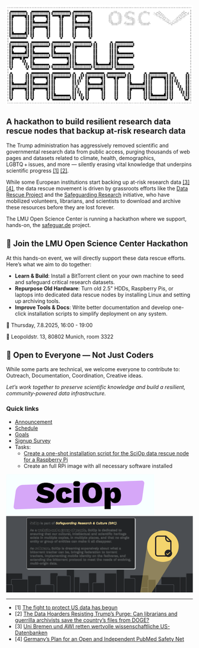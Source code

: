 ![](img/ascii-art.png)

## A hackathon to build resilient research data rescue nodes that backup at-risk research data

The Trump administration has aggressively removed scientific and governmental research data from public access, purging thousands of web pages and datasets related to climate, health, demographics, LGBTQ + issues, and more — silently erasing vital knowledge that underpins scientific progress [[1]](https://www.ft.com/content/ccb0c850-f466-4b74-8c07-7d01230679a4) [[2]](https://www.newyorker.com/news/the-lede/the-data-hoarders-resisting-trumps-purge).

While some European institutions start backing up at-risk research data [[3]](https://www.uni-bremen.de/universitaet/hochschulkommunikation-und-marketing/pressemitteilungen/detailansicht/uni-bremen-und-awi-retten-wertvolle-wissenschaftliche-us-datenbanken) [[4]](https://absolutelymaybe.plos.org/2025/05/14/germanys-plan-for-an-open-and-independent-pubmed-safety-net/), the data rescue movement is driven by grassroots efforts like the [Data Rescue Project](https://www.datarescueproject.org) and the [Safeguarding Research](https://safeguar.de) initiative, who have mobilized volunteers, librarians, and scientists to download and archive these resources before they are lost forever.

The LMU Open Science Center is running a hackathon where we support, hands-on, the [safeguar.de](https://safeguar.de) project.

## 🚀 Join the LMU Open Science Center Hackathon

At this hands-on event, we will directly support these data rescue efforts. Here’s what we aim to do together:

- **Learn & Build**: Install a BitTorrent client on your own machine to seed and safeguard critical research datasets.
- **Repurpose Old Hardware**: Turn old 2.5" HDDs, Raspberry Pis, or laptops into dedicated data rescue nodes by installing Linux and setting up archiving tools.
- **Improve Tools & Docs**: Write better documentation and develop one-click installation scripts to simplify deployment on any system.

📅 Thursday, 7.8.2025, 16:00 - 19:00 

📍 Leopoldstr. 13, 80802 Munich, room 3322

## 🤝 Open to Everyone — Not Just Coders

While some parts are technical, we welcome everyone to contribute to: Outreach, Documentation, Coordination, Creative ideas.

*Let’s work together to preserve scientific knowledge and build a resilient, community-powered data infrastructure.*


### Quick links

- [Announcement](announcements/LMU-Infodienst.md)
- [Schedule](Schedule.md)
- [Goals](Goals.md)
- [Signup Survey](Signup_survey.md)
- Tasks:
  - [Create a one-shot installation script for the SciOp data rescue node for a Raspberry Pi](tasks/one-shot-installation-script.md)
  - Create an full RPi image with all necessary software installed


![](img/sciop.png)
![](img/safeguarde.png)

---

- [1] [The fight to protect US data has begun](https://www.ft.com/content/ccb0c850-f466-4b74-8c07-7d01230679a4)
- [2] [The Data Hoarders Resisting Trump’s Purge: Can librarians and guerrilla archivists save the country’s files from DOGE?](https://www.newyorker.com/news/the-lede/the-data-hoarders-resisting-trumps-purge) 
- [3] [Uni Bremen und AWI retten wertvolle wissenschaftliche US-Datenbanken](https://www.uni-bremen.de/universitaet/hochschulkommunikation-und-marketing/pressemitteilungen/detailansicht/uni-bremen-und-awi-retten-wertvolle-wissenschaftliche-us-datenbanken)
- [4] [Germany’s Plan for an Open and Independent PubMed Safety Net](https://absolutelymaybe.plos.org/2025/05/14/germanys-plan-for-an-open-and-independent-pubmed-safety-net/)